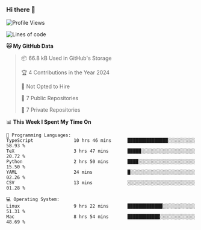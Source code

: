 ### Hi there 👋

<!--
**huayuan4396/huayuan4396** is a ✨ _special_ ✨ repository because its `README.md` (this file) appears on your GitHub profile.

Here are some ideas to get you started:

- 🔭 I’m currently working on ...
- 🌱 I’m currently learning ...
- 👯 I’m looking to collaborate on ...
- 🤔 I’m looking for help with ...
- 💬 Ask me about ...
- 📫 How to reach me: ...
- 😄 Pronouns: ...
- ⚡ Fun fact: ...
-->

<!--START_SECTION:waka-->
![Profile Views](http://img.shields.io/badge/Profile%20Views-1-blue)

![Lines of code](https://img.shields.io/badge/From%20Hello%20World%20I%27ve%20Written-250.6%20thousand%20lines%20of%20code-blue)

**🐱 My GitHub Data** 

> 📦 66.8 kB Used in GitHub's Storage 
 > 
> 🏆 4 Contributions in the Year 2024
 > 
> 🚫 Not Opted to Hire
 > 
> 📜 7 Public Repositories 
 > 
> 🔑 7 Private Repositories 
 > 
📊 **This Week I Spent My Time On** 

```text
💬 Programming Languages: 
TypeScript               10 hrs 46 mins      ███████████████░░░░░░░░░░   58.93 % 
TeX                      3 hrs 47 mins       █████░░░░░░░░░░░░░░░░░░░░   20.72 % 
Python                   2 hrs 50 mins       ████░░░░░░░░░░░░░░░░░░░░░   15.50 % 
YAML                     24 mins             █░░░░░░░░░░░░░░░░░░░░░░░░   02.26 % 
CSV                      13 mins             ░░░░░░░░░░░░░░░░░░░░░░░░░   01.28 % 

💻 Operating System: 
Linux                    9 hrs 22 mins       █████████████░░░░░░░░░░░░   51.31 % 
Mac                      8 hrs 54 mins       ████████████░░░░░░░░░░░░░   48.69 % 
```


<!--END_SECTION:waka-->
